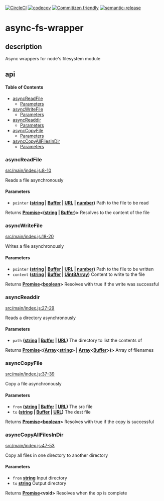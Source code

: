 [![CircleCI](https://circleci.com/gh/bbeesley/async-fs.svg?style=svg)](https://circleci.com/gh/bbeesley/async-fs) [![codecov](https://codecov.io/gh/bbeesley/async-fs/branch/master/graph/badge.svg)](https://codecov.io/gh/bbeesley/async-fs) [![Commitizen friendly](https://img.shields.io/badge/commitizen-friendly-brightgreen.svg)](http://commitizen.github.io/cz-cli/) [![semantic-release](https://img.shields.io/badge/%20%20%F0%9F%93%A6%F0%9F%9A%80-semantic--release-e10079.svg)](https://github.com/semantic-release/semantic-release)

# async-fs-wrapper

## description

Async wrappers for node's filesystem module

## api

<!-- Generated by documentation.js. Update this documentation by updating the source code. -->

#### Table of Contents

-   [asyncReadFile](#asyncreadfile)
    -   [Parameters](#parameters)
-   [asyncWriteFile](#asyncwritefile)
    -   [Parameters](#parameters-1)
-   [asyncReaddir](#asyncreaddir)
    -   [Parameters](#parameters-2)
-   [asyncCopyFile](#asynccopyfile)
    -   [Parameters](#parameters-3)
-   [asyncCopyAllFilesInDir](#asynccopyallfilesindir)
    -   [Parameters](#parameters-4)

### asyncReadFile

[src/main/index.js:8-10](https://github.com/bbeesley/async-fs/blob/e8086878f261c7590bbacb4a0ad829f9fa099543/src/main/index.js#L8-L10 "Source code on GitHub")

Reads a file asynchronously

#### Parameters

-   `pointer` **([string](https://developer.mozilla.org/docs/Web/JavaScript/Reference/Global_Objects/String) \| [Buffer](https://nodejs.org/api/buffer.html) \| [URL](https://developer.mozilla.org/docs/Web/API/URL/URL) \| [number](https://developer.mozilla.org/docs/Web/JavaScript/Reference/Global_Objects/Number))** Path to the file to be read

Returns **[Promise](https://developer.mozilla.org/docs/Web/JavaScript/Reference/Global_Objects/Promise)&lt;([string](https://developer.mozilla.org/docs/Web/JavaScript/Reference/Global_Objects/String) \| [Buffer](https://nodejs.org/api/buffer.html))>** Resolves to the content of the file

### asyncWriteFile

[src/main/index.js:18-20](https://github.com/bbeesley/async-fs/blob/e8086878f261c7590bbacb4a0ad829f9fa099543/src/main/index.js#L18-L20 "Source code on GitHub")

Writes a file asynchronously

#### Parameters

-   `pointer` **([string](https://developer.mozilla.org/docs/Web/JavaScript/Reference/Global_Objects/String) \| [Buffer](https://nodejs.org/api/buffer.html) \| [URL](https://developer.mozilla.org/docs/Web/API/URL/URL) \| [number](https://developer.mozilla.org/docs/Web/JavaScript/Reference/Global_Objects/Number))** Path to the file to be written
-   `content` **([string](https://developer.mozilla.org/docs/Web/JavaScript/Reference/Global_Objects/String) \| [Buffer](https://nodejs.org/api/buffer.html) \| [Uint8Array](https://developer.mozilla.org/docs/Web/JavaScript/Reference/Global_Objects/Uint8Array))** Content to write to the file

Returns **[Promise](https://developer.mozilla.org/docs/Web/JavaScript/Reference/Global_Objects/Promise)&lt;[boolean](https://developer.mozilla.org/docs/Web/JavaScript/Reference/Global_Objects/Boolean)>** Resolves with true if the write was successful

### asyncReaddir

[src/main/index.js:27-29](https://github.com/bbeesley/async-fs/blob/e8086878f261c7590bbacb4a0ad829f9fa099543/src/main/index.js#L27-L29 "Source code on GitHub")

Reads a directory asynchronously

#### Parameters

-   `path` **([string](https://developer.mozilla.org/docs/Web/JavaScript/Reference/Global_Objects/String) \| [Buffer](https://nodejs.org/api/buffer.html) \| [URL](https://developer.mozilla.org/docs/Web/API/URL/URL))** The directory to list the contents of

Returns **[Promise](https://developer.mozilla.org/docs/Web/JavaScript/Reference/Global_Objects/Promise)&lt;([Array](https://developer.mozilla.org/docs/Web/JavaScript/Reference/Global_Objects/Array)&lt;[string](https://developer.mozilla.org/docs/Web/JavaScript/Reference/Global_Objects/String)> | [Array](https://developer.mozilla.org/docs/Web/JavaScript/Reference/Global_Objects/Array)&lt;[Buffer](https://nodejs.org/api/buffer.html)>)>** Array of filenames

### asyncCopyFile

[src/main/index.js:37-39](https://github.com/bbeesley/async-fs/blob/e8086878f261c7590bbacb4a0ad829f9fa099543/src/main/index.js#L37-L39 "Source code on GitHub")

Copy a file asynchronously

#### Parameters

-   `from` **([string](https://developer.mozilla.org/docs/Web/JavaScript/Reference/Global_Objects/String) \| [Buffer](https://nodejs.org/api/buffer.html) \| [URL](https://developer.mozilla.org/docs/Web/API/URL/URL))** The src file
-   `to` **([string](https://developer.mozilla.org/docs/Web/JavaScript/Reference/Global_Objects/String) \| [Buffer](https://nodejs.org/api/buffer.html) \| [URL](https://developer.mozilla.org/docs/Web/API/URL/URL))** The dest file

Returns **[Promise](https://developer.mozilla.org/docs/Web/JavaScript/Reference/Global_Objects/Promise)&lt;[boolean](https://developer.mozilla.org/docs/Web/JavaScript/Reference/Global_Objects/Boolean)>** Resolves with true if the copy is successful

### asyncCopyAllFilesInDir

[src/main/index.js:47-53](https://github.com/bbeesley/async-fs/blob/e8086878f261c7590bbacb4a0ad829f9fa099543/src/main/index.js#L47-L53 "Source code on GitHub")

Copy all files in one directory to another directory

#### Parameters

-   `from` **[string](https://developer.mozilla.org/docs/Web/JavaScript/Reference/Global_Objects/String)** Input directory
-   `to` **[string](https://developer.mozilla.org/docs/Web/JavaScript/Reference/Global_Objects/String)** Output directory

Returns **[Promise](https://developer.mozilla.org/docs/Web/JavaScript/Reference/Global_Objects/Promise)&lt;void>** Resolves when the op is complete
